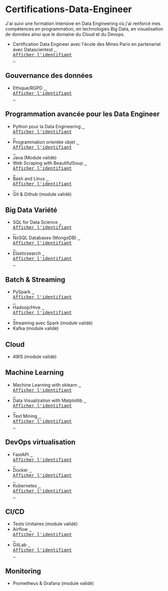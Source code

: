 # Certifications-Data-Engineer
J'ai suivi une formation intensive en Data Engineering où j'ai renforcé mes compétences en programmation, en technologies Big Data, en visualisation de données ainsi que le domaine du Cloud et du Devops.
<br>
- Certification Data Engineer avec l'école des Mines Paris en partenariat avec Datascientest [<kbd> <br>Afficher l'identifiant<br> </kbd>][dataengineer]
## Gouvernance des données
- Ethique/RGPD
[<kbd> <br>Afficher l'identifiant<br> </kbd>][rgpd]
## Programmation avancée pour les Data Engineer
- Python pour la Data Engineering [<kbd> <br>Afficher l'identifiant<br> </kbd>][python]
- Programmation orientée objet [<kbd> <br>Afficher l'identifiant<br> </kbd>][poo]
- Java (Module validé)
- Web Scraping with BeautifulSoup [<kbd> <br>Afficher l'identifiant<br> </kbd>][webscraping]
- Bash and Linux [<kbd> <br>Afficher l'identifiant<br> </kbd>][bashlinux]
- Git & Github (module validé)
## Big Data Variété
- SQL for Data Science [<kbd> <br>Afficher l'identifiant<br> </kbd>][sql]
- NoSQL Databases (MongoDB) [<kbd> <br>Afficher l'identifiant<br> </kbd>][mongodb]
- Elasticsearch [<kbd> <br>Afficher l'identifiant<br> </kbd>][elasticsearch]
## Batch & Streaming
- PySpark [<kbd> <br>Afficher l'identifiant<br> </kbd>][pyspark]
- Hadoop/Hive [<kbd> <br>Afficher l'identifiant<br> </kbd>][hadoop]
- Streaming avec Spark (module validé)
- Kafka (module validé)
## Cloud
- AWS (module validé)
## Machine Learning
- Machine Learning with sklearn [<kbd> <br>Afficher l'identifiant<br> </kbd>][ml]
- Data Visualization with Matplotlib [<kbd> <br>Afficher l'identifiant<br> </kbd>][dataviz]
- Text Mining [<kbd> <br>Afficher l'identifiant<br> </kbd>][tm]
## DevOps virtualisation
- FastAPI [<kbd> <br>Afficher l'identifiant<br> </kbd>][fastapi]
- Docker [<kbd> <br>Afficher l'identifiant<br> </kbd>][docker]
- Kubernetes [<kbd> <br>Afficher l'identifiant<br> </kbd>][kubernetes]
## CI/CD
- Tests Unitaires (module validé)
- Airflow [<kbd> <br>Afficher l'identifiant<br> </kbd>][airflow]
- GitLab [<kbd> <br>Afficher l'identifiant<br> </kbd>][gitlab]
## Monitoring
- Prometheus & Grafana (module validé)


[dataengineer]: https://files.datascientest.com/diploma/d4eb5476-6f48-4f88-88e3-ec9a2bead99a.pdf

[rgpd]: https://files.datascientest.com/certification/83410bc8-3679-460a-8242-c2ccec40f04e.pdf

[python]: https://files.datascientest.com/certification/99c4f753-d9e1-45db-af3e-ce9805dc054d.pdf

[poo]: https://files.datascientest.com/certification/29338c1b-feb4-45c0-83ea-5dbe5e33a688.pdf

[webscraping]: https://files.datascientest.com/certification/a9124890-8697-45ef-8b22-abd026811547.pdf

[bashlinux]: https://files.datascientest.com/certification/1b771e73-19e1-4d25-9521-8f0bc467be21.pdf

[sql]: https://files.datascientest.com/certification/4caf32b1-ec05-41cc-bc83-df8f14fd6d85.pdf

[mongodb]: https://files.datascientest.com/certification/5208fc88-5a40-4a16-a7fb-a6b73aa50f29.pdf

[elasticsearch]: https://files.datascientest.com/certification/0c5d2997-d902-4b68-8db3-abcb91249e46.pdf

[pyspark]: https://files.datascientest.com/certification/23308a9f-587c-4faa-80c3-5d2a4471a46c.pdf

[hadoop]: https://files.datascientest.com/certification/ce852a2c-d4c9-4cf7-b7e2-f8432feab91c.pdf

[ml]: https://files.datascientest.com/certification/535b2161-e45f-4aa8-b316-8edbfb0987bf.pdf

[dataviz]: https://files.datascientest.com/certification/a2d9cb88-3954-4ecc-9230-e7a48f35978d.pdf

[tm]: https://files.datascientest.com/certification/3ac5fd17-5c8b-41a5-8497-004225611b90.pdf

[fastapi]: https://files.datascientest.com/certification/94623b76-f668-43e8-a98b-f06e645fad80.pdf

[docker]: https://files.datascientest.com/certification/67e6e9d2-cb65-4a71-8901-ce09a8b72f7a.pdf

[kubernetes]: https://files.datascientest.com/certification/dbc1a30b-16fd-4603-8784-897e662d86ca.pdf

[airflow]: https://files.datascientest.com/certification/ddf1cb2b-e1ae-4a8d-8750-6709002d72e7.pdf

[gitlab]: https://files.datascientest.com/certification/dae9a6e1-13ea-4805-9089-dc98b7f6d5bd.pdf

